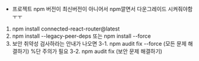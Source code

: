 - 프로젝트 npm 버전이 최신버전이 아니어서 npm깔면서 다운그레이드 시켜줘야함 ㅜㅜ

1. npm install connected-react-router@latest
2. npm install --legacy-peer-deps 또는 npm install --force
3. 보안 취약성 검사하라는 안내가 나오면
    3-1. npm audit fix --force (모든 문제 해결하기) %단 주의가 필요 
    3-2. npm audit fix (보안 문제 해결하기)